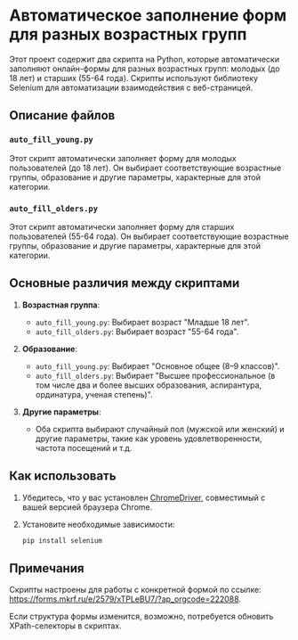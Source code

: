 # Автоматическое заполнение форм для разных возрастных групп

Этот проект содержит два скрипта на Python, которые автоматически заполняют онлайн-формы для разных возрастных групп: молодых (до 18 лет) и старших (55-64 года). Скрипты используют библиотеку Selenium для автоматизации взаимодействия с веб-страницей.

## Описание файлов

### `auto_fill_young.py`
Этот скрипт автоматически заполняет форму для молодых пользователей (до 18 лет). Он выбирает соответствующие возрастные группы, образование и другие параметры, характерные для этой категории.

### `auto_fill_olders.py`
Этот скрипт автоматически заполняет форму для старших пользователей (55-64 года). Он выбирает соответствующие возрастные группы, образование и другие параметры, характерные для этой категории.

## Основные различия между скриптами

1. **Возрастная группа**:
   - `auto_fill_young.py`: Выбирает возраст "Младше 18 лет".
   - `auto_fill_olders.py`: Выбирает возраст "55-64 года".

2. **Образование**:
   - `auto_fill_young.py`: Выбирает "Основное общее (8–9 классов)".
   - `auto_fill_olders.py`: Выбирает "Высшее профессиональное (в том числе два и более высших образования, аспирантура, ординатура, ученая степень)".

3. **Другие параметры**:
   - Оба скрипта выбирают случайный пол (мужской или женский) и другие параметры, такие как уровень удовлетворенности, частота посещений и т.д.

## Как использовать

1. Убедитесь, что у вас установлен [ChromeDriver](https://sites.google.com/chromium.org/driver/), совместимый с вашей версией браузера Chrome.

2. Установите необходимые зависимости:
   ```bash
   pip install selenium

## Примечания
Скрипты настроены для работы с конкретной формой по ссылке: https://forms.mkrf.ru/e/2579/xTPLeBU7/?ap_orgcode=222088.

Если структура формы изменится, возможно, потребуется обновить XPath-селекторы в скриптах.
